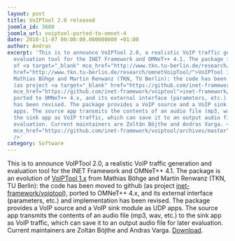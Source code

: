 ```yaml
---
layout: post
title: VoIPTool 2.0 released
joomla_id: 3680
joomla_url: voiptool-ported-to-omnet-4
date: 2010-11-07 00:00:00.000000000 +01:00
author: Andras
excerpt: 'This is to announce VoIPTool 2.0, a realistic VoIP traffic generation and
  evaluation tool for the INET Framework and OMNeT++ 4.1. The package is an evolution
  of <a target="_blank" mce_href="http://www.tkn.tu-berlin.de/research/omnetVoipTool/"
  href="http://www.tkn.tu-berlin.de/research/omnetVoipTool/">VoIPTool 1.x</a> from
  Mathias Böhge and Martin Renwanz (TKN, TU Berlin): the code has been moved to github
  (as project <a target="_blank" href="https://github.com/inet-framework/voiptool"
  mce_href="https://github.com/inet-framework/voiptool">inet-framework/voiptool</a>),
  ported to OMNeT++ 4.x, and its external interface (parameters, etc.) and implementation
  has been revised. The package provides a VoIP source and a VoIP sink module as UDP
  apps. The source app transmits the contents of an audio file (mp3, wav, etc.) to
  the sink app as VoIP traffic, which can save it to an output audio file for later
  evaluation. Current maintainers are Zoltán Böjthe and Andras Varga. <a target="_blank"
  mce_href="https://github.com/inet-framework/voiptool/archives/master" href="https://github.com/downloads/inet-framework/voiptool/voiptool-2.0-src.tgz">Download</a>.<br
  />'
category: Software
---
```

This is to announce VoIPTool 2.0, a realistic VoIP traffic generation and evaluation tool for the INET Framework and OMNeT++ 4.1. The package is an evolution of <a target="_blank" mce_href="http://www.tkn.tu-berlin.de/research/omnetVoipTool/" href="http://www.tkn.tu-berlin.de/research/omnetVoipTool/">VoIPTool 1.x</a> from Mathias Böhge and Martin Renwanz (TKN, TU Berlin): the code has been moved to github (as project <a target="_blank" href="https://github.com/inet-framework/voiptool" mce_href="https://github.com/inet-framework/voiptool">inet-framework/voiptool</a>), ported to OMNeT++ 4.x, and its external interface (parameters, etc.) and implementation has been revised. The package provides a VoIP source and a VoIP sink module as UDP apps. The source app transmits the contents of an audio file (mp3, wav, etc.) to the sink app as VoIP traffic, which can save it to an output audio file for later evaluation. Current maintainers are Zoltán Böjthe and Andras Varga. <a target="_blank" mce_href="https://github.com/inet-framework/voiptool/archives/master" href="https://github.com/downloads/inet-framework/voiptool/voiptool-2.0-src.tgz">Download</a>.<br />
